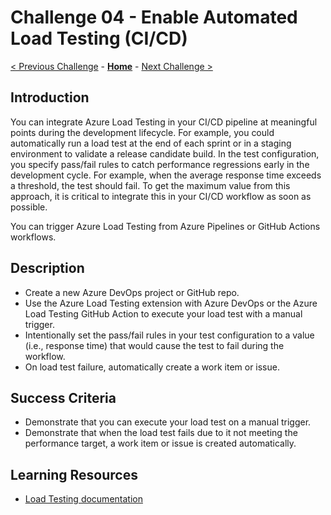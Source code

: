 # Challenge 04 - Enable Automated Load Testing (CI/CD)

[< Previous Challenge](./Challenge-03.md) - **[Home](../README.md)** - [Next Challenge >](./Challenge-05.md)

## Introduction

You can integrate Azure Load Testing in your CI/CD pipeline at meaningful points during the development lifecycle. For example, you could automatically run a load test at the end of each sprint or in a staging environment to validate a release candidate build. In the test configuration, you specify pass/fail rules to catch performance regressions early in the development cycle. For example, when the average response time exceeds a threshold, the test should fail. To get the maximum value from this approach, it is critical to integrate this in your CI/CD workflow as soon as possible.

You can trigger Azure Load Testing from Azure Pipelines or GitHub Actions workflows.

## Description
- Create a new Azure DevOps project or GitHub repo.
- Use the Azure Load Testing extension with Azure DevOps or the Azure Load Testing GitHub Action to execute your load test with a manual trigger.
- Intentionally set the pass/fail rules in your test configuration to a value (i.e., response time) that would cause the test to fail during the workflow.
- On load test failure, automatically create a work item or issue.

## Success Criteria

- Demonstrate that you can execute your load test on a manual trigger.
- Demonstrate that when the load test fails due to it not meeting the performance target, a work item or issue is created automatically.

## Learning Resources

- [Load Testing documentation](https://docs.microsoft.com/en-us/azure/load-testing/)


